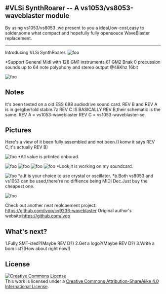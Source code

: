 #VLSi SynthRoarer -- A vs1053/vs8053-waveblaster module
-------------------------------------------------
By using vs1053/vs8053 ,we present to you a ideal,low-cost,easy to solder,some what compact and hopefully fully opensouce WaveBlaster replacement.
_________________________________________________
Introducing VLSi SynthRoarer.
![foo](https://github.com/gtr3qq/vs1053-waveblaster/blob/master/kicad/vs1053-waveblaster-se.png?raw=true "bar")

*Support General Midi with 128 GM1 instruments 61 GM2 Bnak 0 precussion sounds up to 64 note polyphony and stereo output @48Khz 16bit

![foo](https://github.com/gtr3qq/vs1053-waveblaster/blob/master/kicad/vs1053-waveblaster-se-b.png?raw=true "bar")

Notes
------------------------
It's been tested on a old ESS 688 audiodrive sound card.
REV B and REV A is in gergber\old stable.7z
REV C IS BASICALLY REV B,their schematic is the same.
REV A = vs1053-waveblaster
REV C = vs1053-waveblaster-se

Pictures
----------------------------
Here's a view of it been fully assembled and not been.(I konw it says REV C,it's actually REV B)

![foo](https://github.com/gtr3qq/vs1053-waveblaster/blob/master/kicad/pic/1641177433759971.jpg?raw=true "bar")
*All value is prtinted onborad.

![foo](https://github.com/gtr3qq/vs1053-waveblaster/blob/master/kicad/pic/1641220088942262.jpg?raw=true "bar")
![foo](https://github.com/gtr3qq/vs1053-waveblaster/blob/master/kicad/pic/1641250700457883.jpg?raw=true "bar")
![foo](https://github.com/gtr3qq/vs1053-waveblaster/blob/master/kicad/pic/1641295926145375.jpg?raw=true "bar")
![foo](https://github.com/gtr3qq/vs1053-waveblaster/blob/master/kicad/pic/1641319182140166.jpg?raw=true "bar")
*Look,it is working on my soundcard.

![foo](https://github.com/gtr3qq/vs1053-waveblaster/blob/master/kicad/pic/1641342934551617.jpg?raw=true "bar")
*a.It is your choice to use crystal or oscillator.
*b.Both vs8053 and vs1053 can be used,there're no diffience being MIDI Dec.Just buy the cheapest one.

![foo](https://github.com/gtr3qq/vs1053-waveblaster/blob/master/kicad/pic/1641373998009948.jpg?raw=true "bar")


Check out another neat replcaement project: https://github.com/ivop/cs9236-waveblaster
Original author's website:https://github.com/ivop

What's next?
------------------------------
1.Fully SMT-ized?(Maybe REV D?)
2.Get a logo?(Maybe REV D?)
3.Write a bom list?(How about right now!)


License
-----------------
<a rel="license" href="http://creativecommons.org/licenses/by-sa/4.0/"><img alt="Creative Commons License" style="border-width:0" src="https://i.creativecommons.org/l/by-sa/4.0/88x31.png" /></a><br />This work is licensed under a <a rel="license" href="http://creativecommons.org/licenses/by-sa/4.0/">Creative Commons Attribution-ShareAlike 4.0 International License</a>.
